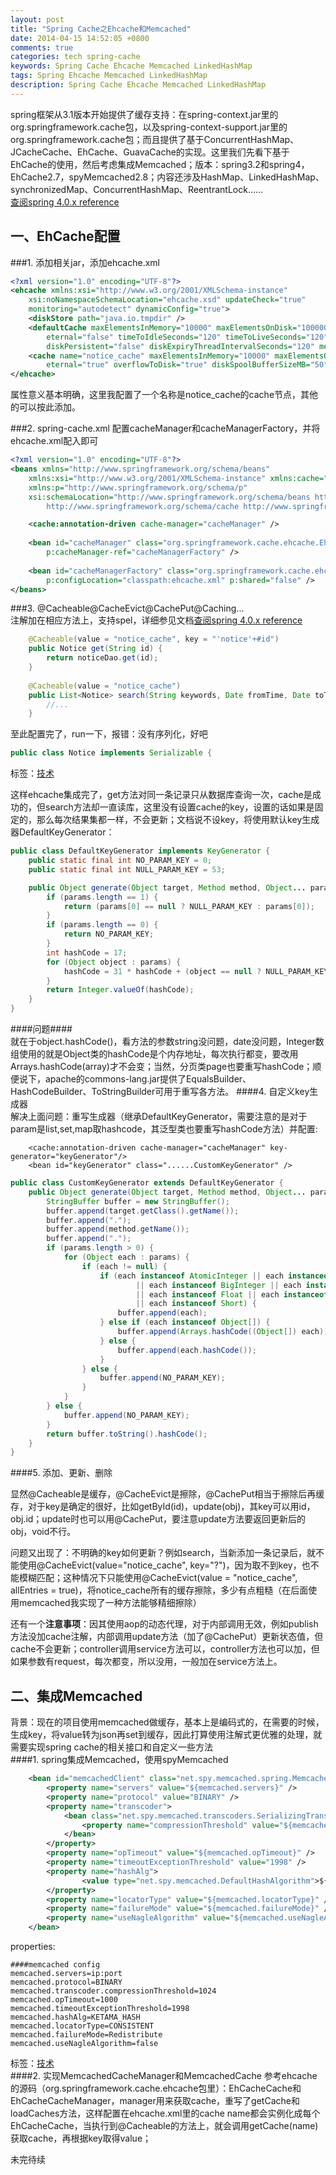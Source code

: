 ```yaml
---
layout: post
title: "Spring Cache之Ehcache和Memcached"
date: 2014-04-15 14:52:05 +0800
comments: true
categories: tech spring-cache
keywords: Spring Cache Ehcache Memcached LinkedHashMap
tags: Spring Ehcache Memcached LinkedHashMap
description: Spring Cache Ehcache Memcached LinkedHashMap
---
```

spring框架从3.1版本开始提供了缓存支持：在spring-context.jar里的org.springframework.cache包，以及spring-context-support.jar里的org.springframework.cache包；而且提供了基于ConcurrentHashMap、JCacheCache、EhCache、GuavaCache的实现。这里我们先看下基于EhCache的使用，然后考虑集成Memcached；版本：spring3.2和spring4，EhCache2.7，spyMemcached2.8；内容还涉及HashMap、LinkedHashMap、synchronizedMap、ConcurrentHashMap、ReentrantLock……  
[查阅spring 4.0.x reference](http://docs.spring.io/spring/docs/4.0.x/spring-framework-reference/html/cache.html)  
<!--more-->
一、EhCache配置  
----
###1. 添加相关jar，添加ehcache.xml  

```xml  
<?xml version="1.0" encoding="UTF-8"?>
<ehcache xmlns:xsi="http://www.w3.org/2001/XMLSchema-instance"
    xsi:noNamespaceSchemaLocation="ehcache.xsd" updateCheck="true"
	monitoring="autodetect" dynamicConfig="true">
	<diskStore path="java.io.tmpdir" />
	<defaultCache maxElementsInMemory="10000" maxElementsOnDisk="100000"
		eternal="false" timeToIdleSeconds="120" timeToLiveSeconds="120" overflowToDisk="true" 
		diskPersistent="false" diskExpiryThreadIntervalSeconds="120" memoryStoreEvictionPolicy="LRU" />
	<cache name="notice_cache" maxElementsInMemory="10000" maxElementsOnDisk="100000"
		eternal="true" overflowToDisk="true" diskSpoolBufferSizeMB="50" />
</ehcache>
```
属性意义基本明确，这里我配置了一个名称是notice_cache的cache节点，其他的可以按此添加。

###2. spring-cache.xml 
配置cacheManager和cacheManagerFactory，并将ehcache.xml配入即可  

```xml  
<?xml version="1.0" encoding="UTF-8"?>
<beans xmlns="http://www.springframework.org/schema/beans"
	xmlns:xsi="http://www.w3.org/2001/XMLSchema-instance" xmlns:cache="http://www.springframework.org/schema/cache"
	xmlns:p="http://www.springframework.org/schema/p"
	xsi:schemaLocation="http://www.springframework.org/schema/beans http://www.springframework.org/schema/beans/spring-beans-3.2.xsd
		http://www.springframework.org/schema/cache http://www.springframework.org/schema/cache/spring-cache-3.2.xsd">

	<cache:annotation-driven cache-manager="cacheManager" />
	
	<bean id="cacheManager" class="org.springframework.cache.ehcache.EhCacheCacheManager"
		p:cacheManager-ref="cacheManagerFactory" />
		
	<bean id="cacheManagerFactory" class="org.springframework.cache.ehcache.EhCacheManagerFactoryBean"
		p:configLocation="classpath:ehcache.xml" p:shared="false" />
</beans>
```

###3. @Cacheable\@CacheEvict\@CachePut\@Caching...  
注解加在相应方法上，支持spel，详细参见文档[查阅spring 4.0.x reference](http://docs.spring.io/spring/docs/4.0.x/spring-framework-reference/html/cache.html)  

```java  
	@Cacheable(value = "notice_cache", key = "'notice'+#id")
	public Notice get(String id) {
		return noticeDao.get(id);
	}
	
	@Cacheable(value = "notice_cache")
	public List<Notice> search(String keywords, Date fromTime, Date toTime, Integer[] status, Page page) {
		//...
	}
```
至此配置完了，run一下，报错：没有序列化，好吧  
```java  
public class Notice implements Serializable {
```

标签：[技术](/blog/categories/tech)  

这样ehcache集成完了，get方法对同一条记录只从数据库查询一次，cache是成功的，但search方法却一直读库，这里没有设置cache的key，设置的话如果是固定的，那么每次结果集都一样，不会更新；文档说不设key，将使用默认key生成器DefaultKeyGenerator：  
```java  
public class DefaultKeyGenerator implements KeyGenerator {
	public static final int NO_PARAM_KEY = 0;
	public static final int NULL_PARAM_KEY = 53;

	public Object generate(Object target, Method method, Object... params) {
		if (params.length == 1) {
			return (params[0] == null ? NULL_PARAM_KEY : params[0]);
		}
		if (params.length == 0) {
			return NO_PARAM_KEY;
		}
		int hashCode = 17;
		for (Object object : params) {
			hashCode = 31 * hashCode + (object == null ? NULL_PARAM_KEY : object.hashCode());
		}
		return Integer.valueOf(hashCode);
	}
}
```
####问题####  
就在于object.hashCode()，看方法的参数string没问题，date没问题，Integer数组使用的就是Object类的hashCode是个内存地址，每次执行都变，要改用Arrays.hashCode(array)才不会变；当然，分页类page也要重写hashCode；顺便说下，apache的commons-lang.jar提供了EqualsBuilder、HashCodeBuilder、ToStringBuilder可用于重写各方法。
####4. 自定义key生成器  
解决上面问题：重写生成器（继承DefaultKeyGenerator，需要注意的是对于param是list,set,map取hashcode，其泛型类也要重写hashCode方法）并配置:  
```
	<cache:annotation-driven cache-manager="cacheManager" key-generator="keyGenerator"/>
	<bean id="keyGenerator" class="......CustomKeyGenerator" />
```
```java  
public class CustomKeyGenerator extends DefaultKeyGenerator {
	public Object generate(Object target, Method method, Object... params) {
		StringBuffer buffer = new StringBuffer();
		buffer.append(target.getClass().getName());
		buffer.append(".");
		buffer.append(method.getName());
		buffer.append(".");
		if (params.length > 0) {
			for (Object each : params) {
				if (each != null) {
					if (each instanceof AtomicInteger || each instanceof AtomicLong || each instanceof BigDecimal
							|| each instanceof BigInteger || each instanceof Byte || each instanceof Double
							|| each instanceof Float || each instanceof Integer || each instanceof Long
							|| each instanceof Short) {
						buffer.append(each);
					} else if (each instanceof Object[]) {
						buffer.append(Arrays.hashCode((Object[]) each));
					} else {
						buffer.append(each.hashCode());
					}
				} else {
					buffer.append(NO_PARAM_KEY);
				}
			}
		} else {
			buffer.append(NO_PARAM_KEY);
		}
		return buffer.toString().hashCode();
	}
}
```
####5. 添加、更新、删除  

显然@Cacheable是缓存，@CacheEvict是擦除，@CachePut相当于擦除后再缓存，对于key是确定的很好，比如getById(id)，update(obj)，其key可以用id，obj.id；update时也可以用@CachePut，要注意update方法要返回更新后的obj，void不行。  

问题又出现了：不明确的key如何更新？例如search，当新添加一条记录后，就不能使用@CacheEvict(value="notice_cache", key="?")，因为取不到key，也不能模糊匹配；这种情况下只能使用@CacheEvict(value = "notice_cache", allEntries = true)，将notice_cache所有的缓存擦除，多少有点粗糙（在后面使用memcached我实现了一种方法能够精细擦除）  

还有一个**注意事项**：因其使用aop的动态代理，对于内部调用无效，例如publish方法没加cache注解，内部调用update方法（加了@CachePut）更新状态值，但cache不会更新；controller调用service方法可以，controller方法也可以加，但如果参数有request，每次都变，所以没用，一般加在service方法上。

二、集成Memcached  
----
背景：现在的项目使用memcached做缓存，基本上是编码式的，在需要的时候，生成key，将value转为json再set到缓存，因此打算使用注解式更优雅的处理，就需要实现spring cache的相关接口和自定义一些方法  
####1. spring集成Memcached，使用spyMemcached  

```xml
	<bean id="memcachedClient" class="net.spy.memcached.spring.MemcachedClientFactoryBean">
		<property name="servers" value="${memcached.servers}" />
		<property name="protocol" value="BINARY" />
		<property name="transcoder">
			<bean class="net.spy.memcached.transcoders.SerializingTranscoder">
				<property name="compressionThreshold" value="${memcached.transcoder.compressionThreshold}" />
			</bean>
		</property>
		<property name="opTimeout" value="${memcached.opTimeout}" />
		<property name="timeoutExceptionThreshold" value="1998" />
	    <property name="hashAlg">
	            <value type="net.spy.memcached.DefaultHashAlgorithm">${memcached.hashAlg}</value>
		</property>
		<property name="locatorType" value="${memcached.locatorType}" />
		<property name="failureMode" value="${memcached.failureMode}" />
		<property name="useNagleAlgorithm" value="${memcached.useNagleAlgorithm}" />
	</bean>
```
properties:
```
####memcached config
memcached.servers=ip:port
memcached.protocol=BINARY
memcached.transcoder.compressionThreshold=1024
memcached.opTimeout=1000
memcached.timeoutExceptionThreshold=1998
memcached.hashAlg=KETAMA_HASH
memcached.locatorType=CONSISTENT
memcached.failureMode=Redistribute
memcached.useNagleAlgorithm=false
```

标签：[技术](/blog/categories/tech)  
####2. 实现MemcachedCacheManager和MemcachedCache
参考ehcache的源码（org.springframework.cache.ehcache包里）：EhCacheCache和EhCacheCacheManager，manager用来获取cache，重写了getCache和loadCaches方法，这样配置在ehcache.xml里的cache name都会实例化成每个EhCacheCache，当执行到@Cacheable的方法上，就会调用getCache(name)获取cache，再根据key取得value；  

未完待续





































